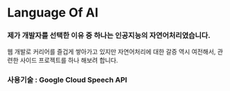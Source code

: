 # Language Of AI

### 제가 개발자를 선택한 이유 중 하나는 인공지능의 자연어처리였습니다.
웹 개발로 커리어를 즐겁게 쌓아가고 있지만 자연어처리에 대한 갈증 역시 여전해서, 관련한 사이드 프로젝트를 하나 해보려 합니다.

### 사용기술 : Google Cloud Speech API
